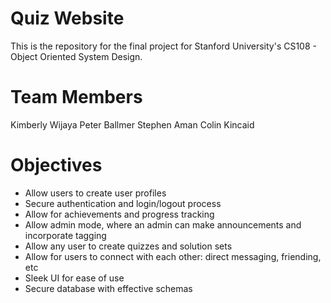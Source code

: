# Quiz Website

This is the repository for the final project for Stanford University's CS108 - Object Oriented System Design. 

# Team Members

Kimberly Wijaya
Peter Ballmer
Stephen Aman
Colin Kincaid

# Objectives

* Allow users to create user profiles
* Secure authentication and login/logout process
* Allow for achievements and progress tracking
* Allow admin mode, where an admin can make announcements and incorporate tagging
* Allow any user to create quizzes and solution sets
* Allow for users to connect with each other: direct messaging, friending, etc
* Sleek UI for ease of use
* Secure database with effective schemas
